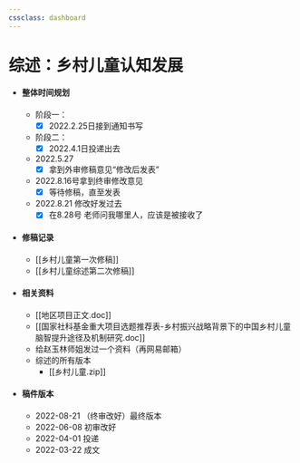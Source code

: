 ```yaml
---
cssclass: dashboard
---
```

# 综述：乡村儿童认知发展
- #### 整体时间规划
	- 阶段一：
		- [x] 2022.2.25日接到通知书写
	- 阶段二：
		- [x] 2022.4.1日投递出去
	- 2022.5.27
		- [x] 拿到外审修稿意见“修改后发表”
	- 2022.8.16号拿到终审修改意见
		- [x] 等待修稿，直至发表
	- 2022.8.21 修改好发过去
		- [x] 在8.28号 老师问我哪里人，应该是被接收了
- #### 修稿记录
	- [[乡村儿童第一次修稿]]
	- [[乡村儿童综述第二次修稿]]
- #### 相关资料
	- [[地区项目正文.doc]]
	- [[国家社科基金重大项目选题推荐表-乡村振兴战略背景下的中国乡村儿童脑智提升途径及机制研究.doc]]
	- 给赵玉林师姐发过一个资料（再网易邮箱）
	- 综述的所有版本
		- [[乡村儿童.zip]]
- #### 稿件版本
	- 2022-08-21 （终审改好）最终版本
	- 2022-06-08  初审改好
	- 2022-04-01 投递
	- 2022-03-22 成文